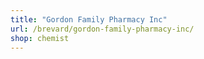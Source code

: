 ```yaml
---
title: "Gordon Family Pharmacy Inc"
url: /brevard/gordon-family-pharmacy-inc/
shop: chemist
---
```

